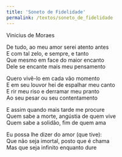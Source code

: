 ```yaml
---
title: 'Soneto de Fidelidade'
permalink: /textos/soneto_de_fidelidade
---
```


Vinicius de Moraes <br />

De tudo, ao meu amor serei atento antes<br />
E com tal zelo, e sempre, e tanto<br />
Que mesmo em face do maior encanto<br />
Dele se encante mais meu pensamento

Quero vivê-lo em cada vão momento<br />
E em seu louvor hei de espalhar meu canto<br />
E rir meu riso e derramar meu pranto<br />
Ao seu pesar ou seu contentamento

E assim quando mais tarde me procure<br />
Quem sabe a morte, angústia de quem vive<br />
Quem sabe a solidão, fim de quem ama

Eu possa lhe dizer do amor (que tive):<br />
Que não seja imortal, posto que é chama<br />
Mas que seja infinito enquanto dure